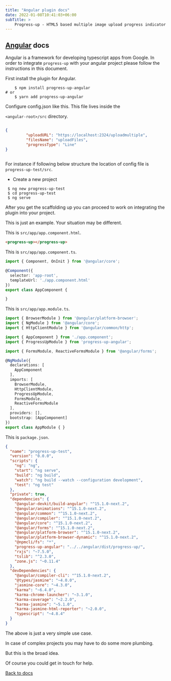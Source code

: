 ```yaml
---
title: "Angular plugin docs"
date: 2022-01-08T10:41:03+06:00
subTitle: >
    Progress-up - HTML5 based multiple image upload progress indicator plugin demos
---
```


## [Angular](https://angular.io) docs

Angular is a framework for developing typescript apps from Google. In
order to integrate `progress-up` with your angular project please follow
the instructions in this document.

First install the plugin for Angular.

```shell
	$ npm install progress-up-angular
# or 
	$ yarn add progress-up-angular
```

Configure config.json like this. This file lives inside the 

`<angular-root>/src` directory.

```json

{
         "uploadURL": "https://localhost:2324/uploadmultiple",
         "filesName": "uploadFiles",
         "progressType": "Line"
}
  
```

For instance if following below structure the location of config file is 
`progress-up-test/src`.

- Create a new project

```shell
 $ ng new progress-up-test
 $ cd progress-up-test
 $ ng serve
```

After you get the scaffolding up you can proceed to work on integrating
the plugin into your project.

This is just an example. Your situation may be different.

This is `src/app/app.component.html`.

```html
<progress-up></progress-up>
```

This is `src/app/app.component.ts`.

```ts
import { Component, OnInit } from '@angular/core';

@Component({
  selector: 'app-root',
  templateUrl: './app.component.html'
})
export class AppComponent {

}
```

This is `src/app/app.module.ts`.

```ts
import { BrowserModule } from '@angular/platform-browser';
import { NgModule } from '@angular/core';
import { HttpClientModule } from '@angular/common/http';

import { AppComponent } from './app.component';
import { ProgressUpModule } from 'progress-up-angular';

import { FormsModule, ReactiveFormsModule } from '@angular/forms';

@NgModule({
  declarations: [
    AppComponent
  ],
  imports: [
    BrowserModule,
    HttpClientModule,
    ProgressUpModule,
    FormsModule,
    ReactiveFormsModule
  ],
  providers: [],
  bootstrap: [AppComponent]
})
export class AppModule { }
```

This is `package.json`.

```json
{
  "name": "progress-up-test",
  "version": "0.0.0",
  "scripts": {
    "ng": "ng",
    "start": "ng serve",
    "build": "ng build",
    "watch": "ng build --watch --configuration development",
    "test": "ng test"
  },
  "private": true,
  "dependencies": {
    "@angular-devkit/build-angular": "^15.1.0-next.2",
    "@angular/animations": "^15.1.0-next.2",
    "@angular/common": "^15.1.0-next.2",
    "@angular/compiler": "^15.1.0-next.2",
    "@angular/core": "^15.1.0-next.2",
    "@angular/forms": "^15.1.0-next.2",
    "@angular/platform-browser": "^15.1.0-next.2",
    "@angular/platform-browser-dynamic": "^15.1.0-next.2",
    "@npmcli/fs": "*",
    "progress-up-angular": "../../angular/dist/progress-up/",
    "rxjs": "~7.5.0",
    "tslib": "^2.3.0",
    "zone.js": "~0.11.4"
  },
  "devDependencies": {
    "@angular/compiler-cli": "^15.1.0-next.2",
    "@types/jasmine": "~4.0.0",
    "jasmine-core": "~4.3.0",
    "karma": "~6.4.0",
    "karma-chrome-launcher": "~3.1.0",
    "karma-coverage": "~2.2.0",
    "karma-jasmine": "~5.1.0",
    "karma-jasmine-html-reporter": "~2.0.0",
    "typescript": "~4.8.4"
  }
}
```

The above is just a very simple use case.

In case of complex projects you may have to do some more plumbing.

But this is the broad idea.

Of course you could get in touch for help.

[Back to docs](/docs)
